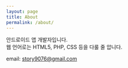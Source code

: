 ```yaml
---
layout: page
title: About
permalink: /about/
---
```

안드로이드 앱 개발자입니다.<br>
웹 언어로는 HTML5, PHP, CSS 등을 다룰 줄 압니다.




<!-- - [Upwork Profile](https://www.upwork.com/freelancers/~010129f0fb58a128b2)
- [Elance Profile](http://elance.com/s/sid2k7in)

Done around 80 projects in all, I consider myself comfortable enough to ask for a job. I prefer to work in a professional environment, which will also allow me to do more teamwork and the opportunity to do collaborative works, to which sir, I would like you to **HIRE ME**

If you need any programmatic work done, or a script that does something, Feel free to contact me anytime. I am available. -->

email: story9076@gmail.com
